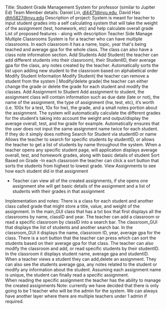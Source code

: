 Title:  Student Grade Management System for professor (similar to Jupiter Ed)
Team Member details: Daniel Lin, dl4471@nyu.edu, David Hao dhh5827@nyu.edu
Description of project: System is meant for teacher to input student grades into a self calculating system that will take the weight of the assignment (test, homework, etc) and help calculate overall grade
List of proposed features - along with description
Teacher Side
Manage Multiple Classrooms
System is for a  teacher who can have multiple classrooms. In each classroom it has a name, topic, year that's being teached and average gpa for the whole class. The class can also have a class note information section. 
Add Students
Add Student( the teacher can add different students into their classroom), their StudentID, their average gpa for the class, any notes created by the teacher. Automatically sorts the list upon adding new student to the classroom based on alphabetical order
Modify Student Information
Modify Student( the teacher can remove a student from the system  | Modify/delete grade( the teacher can either change the grade or delete the grade for each student and modify the classes. 
Add Assignment to Student
Add assignment to student, the assignment class will contain information such as due date (late or not), the name of the assignment, the type of assignment (hw, test, etc), it’s worth (i.e. 100x for a test, 10x for hw), the grade, and a small notes portion about the assignment. The system will automatically calculate the different grades for the student’s taking into account the weight and output/display the average overall, test, and hw grade for example. Automatically ensures that the user does not input the same assignment name twice for each student. If they do it simply does nothing 
Search for Student via studentID or name
Allows the teacher to search for specific students by studentID, or allows the teacher to get a list of students by name throughout the system. When a teacher opens any specific student page, will application displays average overall, test, and homework grades, along with basic details of student
 Sort Based on Grade
-In each classroom the teacher can click a sort button that sorts the students from highest to lowest grade. 
View Assignments to see how each student did in that assignment
- Teacher can view all of the created assignments, if she opens one assignment she will get basic details of the assignment and a list of students with their grades in that assignment

Implementation and notes: 
There is a class for each student and another class called grade that might store a title, value, and weight of the assignment. 
In the main_GUI class that has a txt box that first displays all the classrooms by name, classID and year. The teacher can add a classroom or read a specific classroom by classID into a search bar. The classroom_GUI that displays the list of students and another search bar. In the classroom_GUI it displays the name, classroom ID, year, average gpa for the class.  There is a sort button that the teacher can press which can sort the students based on their average gpa for that class.  The teacher can also modify the classroom and add, or read specific students by their studentID. In the classroom it displays student name, average gpa and studentID. 
When a teacher views a student they can add,delete an assignment. They can also see the students average gpa, any notes related to the student or modify any information about the student. Assuming each assignment name is unique, the student can finally read a specific assignment.  
When reading the specific assignment the teacher has the ability to manage the created assignments
Note: currently we have decided that there is only going to be 1 teacher who will be the admin for the system. We can always have another layer where there are multiple teachers under 1 admin if required.


